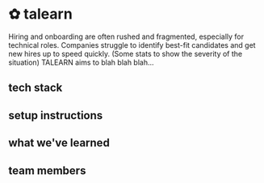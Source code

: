 # ✿ talearn
Hiring and onboarding are often rushed and fragmented, especially for technical roles. Companies struggle to identify best-fit candidates and get new hires up to speed quickly.
(Some stats to show the severity of the situation)
TALEARN aims to blah blah blah...

## tech stack

## setup instructions

## what we've learned

## team members
